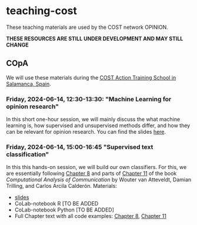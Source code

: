 # teaching-cost
These teaching materials are used by the COST network OPINION.


**THESE RESOURCES ARE STILL UNDER DEVELOPMENT AND MAY STILL CHANGE**


## COpA
We will use these materials during the [COST Action Training School in Salamanca, Spain](https://www.opinion-network.eu/updates/cost-action-training-school-in-salamanca-spain_2023-11-07).

### Friday, 2024-06-14, 12:30-13:30: "Machine Learning for opinion research"
In this short one-hour session, we will mainly discuss the what machine learning is, how supervised and unsupervised methods differ, and how they can be relevant for opinion research. You can find the slides [here](intro-ml.pdf).

### Friday, 2024-06-14, 15:00-16:45 "Supervised text classification"
In this this hands-on session, we will build our own classifiers. For this, we are essentially following [Chapter 8](https://v2.cssbook.net/content/chapter08.html) and parts of  [Chapter 11](https://v2.cssbook.net/content/chapter11.html) of the book *Computational Analysis of Communication* by Wouter van Atteveldt, Damian Trilling, and Carlos Arcila Calderón. Materials:

- [slides](sml.pdf)
- CoLab-notebook R [TO BE ADDED
- CoLab-notebook Python [TO BE ADDED]
- Full Chapter text with all code examples: [Chapter 8](https://v2.cssbook.net/content/chapter08.html),  [Chapter 11](https://v2.cssbook.net/content/chapter11.html)

